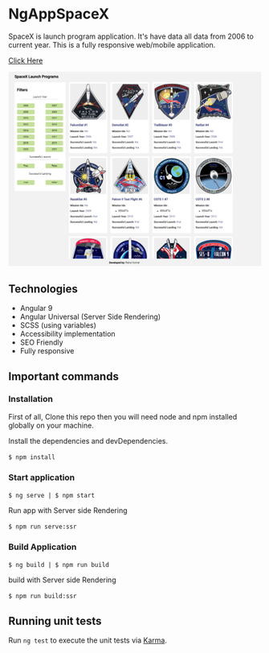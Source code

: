 # NgAppSpaceX

SpaceX is launch program application. It's have data all data from 2006 to current year. This is a fully responsive web/mobile application.

[Click Here](https://spacex-launching-program-2021.herokuapp.com/)

![alt text](https://github.com/it-dreams/NgApp-SpaceX/blob/master/src/assets/spacex-launching-program.PNG)

## Technologies 

* Angular 9
* Angular Universal (Server Side Rendering)
* SCSS (using variables)
* Accessibility implementation 
* SEO Friendly 
* Fully responsive

## Important commands

### Installation
First of all, Clone this repo then you will need node and npm installed globally on your machine.

Install the dependencies and devDependencies.

`$ npm install`

### Start application

`$ ng serve | $ npm start`

Run app with Server side Rendering

`$ npm run serve:ssr`


### Build Application

`$ ng build | $ npm run build`

build with Server side Rendering

`$ npm run build:ssr`


## Running unit tests

Run `ng test` to execute the unit tests via [Karma](https://karma-runner.github.io).

